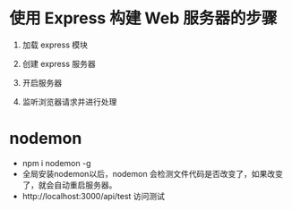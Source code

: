 # 使用 Express 构建 Web 服务器的步骤

1. 加载 express 模块

2. 创建 express 服务器

3. 开启服务器

4. 监听浏览器请求并进行处理

# nodemon
- npm i nodemon -g
- 全局安装nodemon以后，nodemon 会检测文件代码是否改变了，如果改变了，就会自动重启服务器。
- http://localhost:3000/api/test  访问测试

